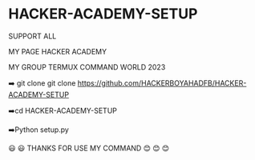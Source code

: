 # HACKER-ACADEMY-SETUP
SUPPORT ALL

MY PAGE HACKER ACADEMY

MY GROUP TERMUX COMMAND WORLD 2023

➡️ git clone git clone https://github.com/HACKERBOYAHADFB/HACKER-ACADEMY-SETUP

➡️cd HACKER-ACADEMY-SETUP

➡️Python setup.py

😃 😃 THANKS FOR USE MY COMMAND 😊 😊 😊
